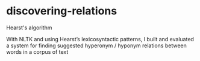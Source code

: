 # discovering-relations
Hearst's algorithm 

With NLTK and using Hearst’s lexicosyntactic patterns, I built and evaluated a system for finding suggested hyperonym / hyponym relations between words in a corpus of text
